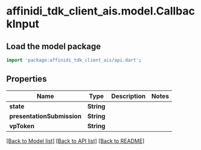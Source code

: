 # affinidi_tdk_client_ais.model.CallbackInput

## Load the model package

```dart
import 'package:affinidi_tdk_client_ais/api.dart';
```

## Properties

| Name                       | Type       | Description | Notes |
| -------------------------- | ---------- | ----------- | ----- |
| **state**                  | **String** |             |
| **presentationSubmission** | **String** |             |
| **vpToken**                | **String** |             |

[[Back to Model list]](../README.md#documentation-for-models) [[Back to API list]](../README.md#documentation-for-api-endpoints) [[Back to README]](../README.md)
